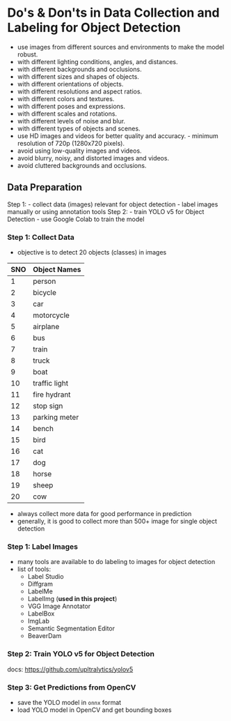 # Do's & Don'ts in Data Collection and Labeling for Object Detection

- use images from different sources and environments to make the model robust.
- with different lighting conditions, angles, and distances.
- with different backgrounds and occlusions.
- with different sizes and shapes of objects.
- with different orientations of objects.
- with different resolutions and aspect ratios.
- with different colors and textures.
- with different poses and expressions.
- with different scales and rotations.
- with different levels of noise and blur.
- with different types of objects and scenes.
- use HD images and videos for better quality and accuracy. - minimum resolution of 720p (1280x720 pixels).
- avoid using low-quality images and videos.
- avoid blurry, noisy, and distorted images and videos.
- avoid cluttered backgrounds and occlusions.

## Data Preparation

Step 1: - collect data (images) relevant for object detection - label images manually or using annotation tools
Step 2: - train YOLO v5 for Object Detection - use Google Colab to train the model

### Step 1: Collect Data

- objective is to detect 20 objects (classes) in images

| SNO | Object Names  |
| --- | ------------- |
| 1   | person        |
| 2   | bicycle       |
| 3   | car           |
| 4   | motorcycle    |
| 5   | airplane      |
| 6   | bus           |
| 7   | train         |
| 8   | truck         |
| 9   | boat          |
| 10  | traffic light |
| 11  | fire hydrant  |
| 12  | stop sign     |
| 13  | parking meter |
| 14  | bench         |
| 15  | bird          |
| 16  | cat           |
| 17  | dog           |
| 18  | horse         |
| 19  | sheep         |
| 20  | cow           |

- always collect more data for good performance in prediction
- generally, it is good to collect more than 500+ image for single object detection

### Step 1: Label Images
- many tools are available to do labeling to images for object detection
- list of tools:
  - Label Studio
  - Diffgram
  - LabelMe
  - LabelImg (**used in this project**)
  - VGG Image Annotator
  - LabelBox
  - ImgLab
  - Semantic Segmentation Editor
  - BeaverDam

### Step 2: Train YOLO v5 for Object Detection
docs: https://github.com/upltralytics/yolov5

### Step 3: Get Predictions from OpenCV
- save the YOLO model in `onnx` format
- load YOLO model in OpenCV and get bounding boxes